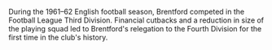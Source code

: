 During the 1961–62 English football season, Brentford competed in the Football League Third Division. Financial cutbacks and a reduction in size of the playing squad led to Brentford's relegation to the Fourth Division for the first time in the club's history.
